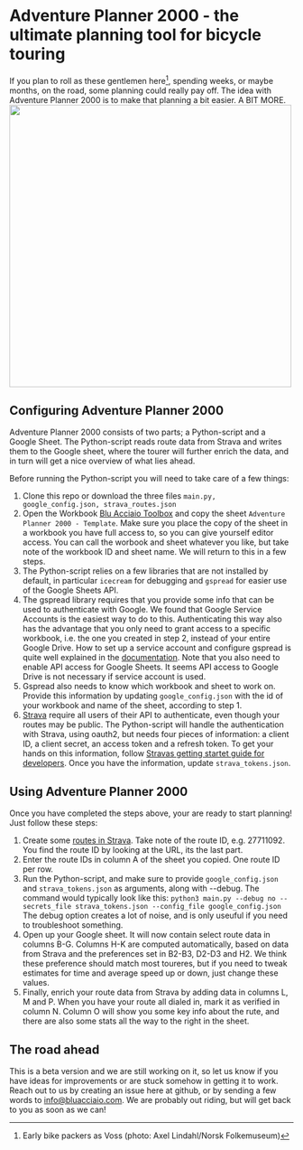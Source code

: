 # Adventure Planner 2000 - the ultimate planning tool for bicycle touring

If you plan to roll as these gentlemen here[^1], spending weeks, or maybe months, on the road, some planning could really pay off. The idea with Adventure Planner 2000 is to make that planning a bit easier. A BIT MORE. 
<img width="500" src="https://raw.githubusercontent.com/laralv/adventureplaner-2000/master/URN%20NBN%20no-nb_foto_NF_WL_02381.jpg" />



## Configuring Adventure Planner 2000

Adventure Planner 2000 consists of two parts; a Python-script and a Google Sheet. The Python-script reads route data from Strava and writes them to the Google sheet, where the tourer will further enrich the data, and in turn will get a nice overview of what lies ahead.

Before running the Python-script you will need to take care of a few things:
1. Clone this repo or download the three files `main.py, google_config.json, strava_routes.json`
2. Open the Workbook [Blu Acciaio Toolbox](https://docs.google.com/spreadsheets/d/1zl39qEc4gIZ-zMhTJqjIWqdtMvfMpQoQUzO8uS53CJA/edit?usp=sharing) and copy the sheet `Adventure Planner 2000 - Template`. Make sure you place the copy of the sheet in a workbook you have full access to, so you can give yourself editor access. You can call the worbook and sheet whatever you like, but take note of the workbook ID and sheet name. We will return to this in a few steps. 
3. The Python-script relies on a few libraries that are not installed by default, in particular `icecream` for debugging and `gspread` for easier use of the Google Sheets API.
4. The gspread library requires that you provide some info that can be used to authenticate with Google. We found that Google Service Accounts is the easiest way to do to this. Authenticating this way also has the advantage that you only need to grant access to a specific workbook, i.e. the one you created in step 2, instead of your entire Google Drive. How to set up a service account and configure gspread is quite well explained in the [documentation](https://docs.gspread.org/en/latest/oauth2.html). Note that you also need to enable API access for Google Sheets. It seems API access to Google Drive is not necessary if service account is used. 
5. Gspread also needs to know which workbook and sheet to work on. Provide this information by updating `google_config.json` with the id of your workbook and name of the sheet, according to step 1.
6. [Strava](https://www.strava.com) require all users of their API to authenticate, even though your routes may be public. The Python-script will handle the authentication with Strava, using oauth2, but needs four pieces of information: a client ID, a client secret, an access token and a refresh token. To get your hands on this information, follow [Stravas getting startet guide for developers](https://developers.strava.com/docs/getting-started/). Once you have the information, update `strava_tokens.json`.
## Using Adventure Planner 2000
Once you have completed the steps above, your are ready to start planning! Just follow these steps:
1. Create some [routes in Strava](https://www.strava.com/athlete/routes). Take note of the route ID, e.g. 27711092. You find the route ID by looking at the URL, its the last part.
2. Enter the route IDs in column A of the sheet you copied. One route ID per row.
3. Run the Python-script, and make sure to provide `google_config.json` and `strava_tokens.json` as arguments, along with --debug. The command would typically look like this: `python3 main.py --debug no --secrets_file strava_tokens.json --config_file google_config.json` The debug option creates a lot of noise, and is only useuful if you need to troubleshoot something.
4. Open up your Google sheet. It will now contain select route data in columns B-G. Columns H-K are computed automatically, based on data from Strava and the preferences set in B2-B3, D2-D3 and H2. We think these preference should match most toureres, but if you need to tweak estimates for time and average speed up or down, just change these values.
5. Finally, enrich your route data from Strava by adding data in columns L, M and P. When you have your route all dialed in, mark it as verified in column N. Column O will show you some key info about the rute, and there are also some stats all the way to the right in the sheet.   

## The road ahead
This is a beta version and we are still working on it, so let us know if you have ideas for improvements or are stuck somehow in getting it to work.
Reach out to us by creating an issue here at github, or by sending a few words to info@bluacciaio.com. We are probably out riding, but will get back to you as soon as we can!




[^1]: Early bike packers as Voss (photo: Axel Lindahl/Norsk Folkemuseum)